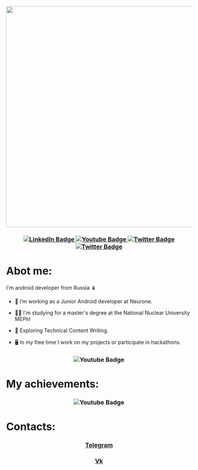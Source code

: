 <h3 align="center">
  <img src="https://github.com/SogYa/SogYa/assets/73115406/df42e460-ce1f-476b-8482-a69590823e36" width="600" />
</h3>

<h3 align="center">
<div id="badges">
  <a href="your-linkedin-URL">
    <img src="https://img.shields.io/badge/Android-3DDC84?style=for-the-badge&logo=android&logoColor=white" alt="LinkedIn Badge"/>
  </a>
  <a href="your-youtube-URL">
    <img src="https://img.shields.io/badge/kotlin-%237F52FF.svg?style=for-the-badge&logo=kotlin&logoColor=white" alt="Youtube Badge"/>
  </a>
  <a href="your-twitter-URL">
    <img src="https://img.shields.io/badge/-RaspberryPi-C51A4A?style=for-the-badge&logo=Raspberry-Pi" alt="Twitter Badge"/>
  </a>
   <a href="your-twitter-URL">
    <img src="https://img.shields.io/badge/python-3670A0?style=for-the-badge&logo=python&logoColor=ffdd54" alt="Twitter Badge"/>
  </a>
</div>
</h3>


# Abot me:
I'm android developer from Russia 🪆
- 🏢 I’m working as a Junior Android developer at Neurone.

- 🧑‍🎓 I'm studying for a master's degree at the National Nuclear University MEPhI

- :seedling: Exploring Technical Content Writing.

- 🖥️ In my free time I work on my projects or participate in hackathons.

<h3 align="center">
 <img src="https://github-profile-summary-cards.vercel.app/api/cards/profile-details?username=SogYa&theme=algolia" alt="Youtube Badge"/>
</h3>

# My achievements:
<h3 align="center">
 <img src="https://github-profile-trophy.vercel.app/?username=SogYa&row=1&column=5&theme=algolia&margin-w=38&no-frame=true" alt="Youtube Badge"/>
</h3>

# Contacts:
<h3 align="center"><a href="https://t.me/sogya88" target="_blank">Telegram</a></h3>
<h3 align="center"><a href="https://vk.com/ssogya" target="_blank">Vk</a></h3>
